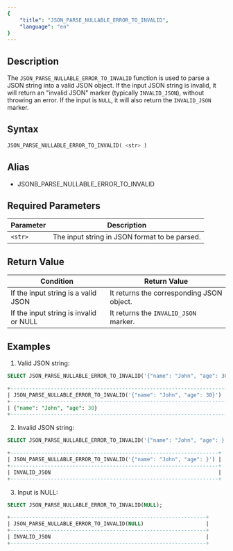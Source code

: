 ```yaml
---
{
    "title": "JSON_PARSE_NULLABLE_ERROR_TO_INVALID",
    "language": "en"
}
---
```


## Description

The `JSON_PARSE_NULLABLE_ERROR_TO_INVALID` function is used to parse a JSON string into a valid JSON object. If the input JSON string is invalid, it will return an "invalid JSON" marker (typically `INVALID_JSON`), without throwing an error. If the input is `NULL`, it will also return the `INVALID_JSON` marker.

## Syntax

```sql
JSON_PARSE_NULLABLE_ERROR_TO_INVALID( <str> )
```

## Alias

- JSONB_PARSE_NULLABLE_ERROR_TO_INVALID


## Required Parameters

| Parameter | Description                                             |
|-----------|---------------------------------------------------------|
| `<str>`   | The input string in JSON format to be parsed.           |

## Return Value

| Condition                               | Return Value                       |
|-----------------------------------------|------------------------------------|
| If the input string is a valid JSON     | It returns the corresponding JSON object. |
| If the input string is invalid or NULL  | It returns the `INVALID_JSON` marker. |

## Examples
1. Valid JSON string:

```sql
SELECT JSON_PARSE_NULLABLE_ERROR_TO_INVALID('{"name": "John", "age": 30}');
```

```sql
+----------------------------------------------------------------------+
| JSON_PARSE_NULLABLE_ERROR_TO_INVALID('{"name": "John", "age": 30}')  |
+----------------------------------------------------------------------+
| {"name": "John", "age": 30}                                          |
+----------------------------------------------------------------------+
```

2. Invalid JSON string:

```sql
SELECT JSON_PARSE_NULLABLE_ERROR_TO_INVALID('{"name": "John", "age": }');
```

```sql
+-------------------------------------------------------------------+
| JSON_PARSE_NULLABLE_ERROR_TO_INVALID('{"name": "John", "age": }') |
+-------------------------------------------------------------------+
| INVALID_JSON                                                      |
+-------------------------------------------------------------------+
```
3. Input is NULL:

```sql
SELECT JSON_PARSE_NULLABLE_ERROR_TO_INVALID(NULL);
```

```sql
+---------------------------------------------------------------+
| JSON_PARSE_NULLABLE_ERROR_TO_INVALID(NULL)                    |
+---------------------------------------------------------------+
| INVALID_JSON                                                  |
+---------------------------------------------------------------+
```